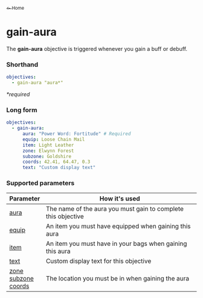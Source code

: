 <a href="../index.md"><sub>← Home</sub></a>

# gain-aura

The **gain-aura** objective is triggered whenever you gain a buff or debuff.

### Shorthand

```yaml
objectives:
  - gain-aura "aura*"
```

_*required_

### Long form

```yaml
objectives:
  - gain-aura:
      aura: "Power Word: Fortitude" # Required
      equip: Loose Chain Mail
      item: Light Leather
      zone: Elwynn Forest
      subzone: Goldshire
      coords: 42.41, 64.47, 0.3
      text: "Custom display text"
```

### Supported parameters

| Parameter | How it's used |
|---|---|
| [aura](../parameters/aura.md) | The name of the aura you must gain to complete this objective |
| [equip](../parameters/equip.md) | An item you must have equipped when gaining this aura |
| [item](../parameters/item.md) | An item you must have in your bags when gaining this aura |
| [text](../parameters/text.md) | Custom display text for this objective |
| [zone](../parameters/zone.md)<br/>[subzone](../parameters/zone.md)<br/>[coords](../parameters/coords.md) | The location you must be in when gaining the aura |
